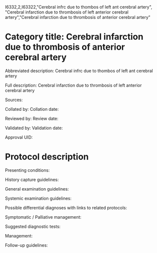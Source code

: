 I6332,2,I63322,"Cerebral infrc due to thombos of left ant cerebral artery", "Cerebral infarction due to thrombosis of left anterior cerebral artery","Cerebral infarction due to thrombosis of anterior cerebral artery"
# Category title: Cerebral infarction due to thrombosis of anterior cerebral artery

Abbreviated description: Cerebral infrc due to thombos of left ant cerebral artery

Full description: Cerebral infarction due to thrombosis of left anterior cerebral artery

Sources:

Collated by:
Collation date:

Reviewed by:
Review date:

Validated by:
Validation date:

Approval UID:

# Protocol description

Presenting conditions:

History capture guidelines:

General examination guidelines:

Systemic examination guidelines:

Possible differential diagnoses with links to related protocols:

Symptomatic / Palliative management:

Suggested diagnostic tests:

Management:

Follow-up guidelines:
